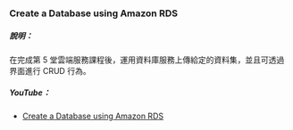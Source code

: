 ### Create a Database using Amazon RDS
##### 說明：  
在完成第 5 堂雲端服務課程後，運用資料庫服務上傳給定的資料集，並且可透過界面進行 CRUD 行為。

##### YouTube：  
* [Create a Database using Amazon RDS](https://youtu.be/VeoCKZKoMQQ)
